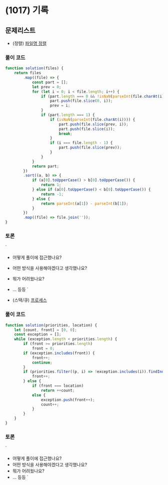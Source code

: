 # (1017) 기록

## 문제리스트

- (정렬) [파일명 정렬](https://school.programmers.co.kr/learn/courses/30/lessons/17686)

### 풀이 코드

```javascript
function solution(files) {
    return files
        .map((file) => {
            const part = [];
            let prev = 0;
            for (let i = 0; i < file.length; i++) {
                if (part.length === 0 && !isNaN(parseInt(file.charAt(i)))) {
                    part.push(file.slice(0, i));
                    prev = i;
                }
                if (part.length === 1) {
                    if (isNaN(parseInt(file.charAt(i)))) {
                        part.push(file.slice(prev, i));
                        part.push(file.slice(i));
                        break;
                    }
                    if (i === file.length - 1) {
                        part.push(file.slice(prev));
                    }
                }
            }
            return part;
        })
        .sort((a, b) => {
            if (a[0].toUpperCase() > b[0].toUpperCase()) {
                return 1;
            } else if (a[0].toUpperCase() < b[0].toUpperCase()) {
                return -1;
            } else {
                return parseInt(a[1]) - parseInt(b[1]);
            }
        })
        .map((file) => file.join(''));
}
```

### 토론

`

- 어떻게 풀이에 접근했나요?
- 어떤 방식을 사용해야겠다고 생각했나요?
- 뭐가 어려웠나요?
- ... 등등
  `

- (스택/큐) [프로세스](https://school.programmers.co.kr/learn/courses/30/lessons/42587)

### 풀이 코드

```javascript
function solution(priorities, location) {
    let [count, front] = [0, 0];
    const exception = [];
    while (exception.length < priorities.length) {
        if (front >= priorities.length)
            front = 0;
        if (exception.includes(front)) {
            front++;
            continue;
        }
        if (priorities.filter((p, i) => !exception.includes(i)).findIndex(e => e > priorities[front]) >= 0) {
            front++;
        } else {
            if (front === location)
                return ++count;
            else {
                exception.push(front++);
                count++;
            }
        }
    }
}
```

### 토론

`

- 어떻게 풀이에 접근했나요?
- 어떤 방식을 사용해야겠다고 생각했나요?
- 뭐가 어려웠나요?
- ... 등등
  `
